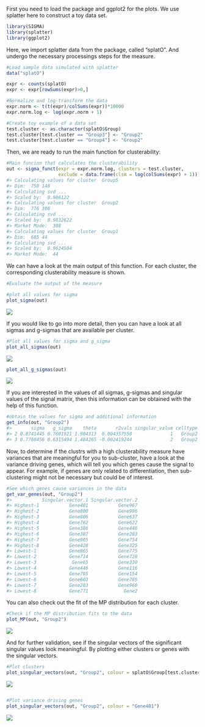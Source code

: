 First you need to load the package and ggplot2 for the plots. We use
splatter here to construct a toy data set.

``` r
library(SIGMA)
library(splatter)
library(ggplot2)
```

Here, we import splatter data from the package, called “splatO”. And
undergo the necessary processings steps for the measure.

``` r
#Load sample data simulated with splatter
data("splatO")

expr <- counts(splatO)
expr <- expr[rowSums(expr)>0,]

#Normalize and log-transform the data
expr.norm <- t(t(expr)/colSums(expr))*10000
expr.norm.log <- log(expr.norm + 1)

#Create toy example of a data set
test.cluster <- as.character(splatO$Group)
test.cluster[test.cluster == "Group3"] <- "Group2"
test.cluster[test.cluster == "Group4"] <- "Group2"
```

Then, we are ready to run the main function for clusterability:

``` r
#Main funcion that calculates the clusterability
out <- sigma_funct(expr = expr.norm.log, clusters = test.cluster, 
                   exclude = data.frame(clsm = log(colSums(expr) + 1)))
#> Calculating values for cluster  Group5 
#> Dim:  750 148 
#> Calculating svd ... 
#> Scaled by:  0.986122 
#> Calculating values for cluster  Group2 
#> Dim:  776 308 
#> Calculating svd ... 
#> Scaled by:  0.9832622 
#> Market Mode:  308 
#> Calculating values for cluster  Group1 
#> Dim:  685 44 
#> Calculating svd ... 
#> Scaled by:  0.9624504 
#> Market Mode:  44
```

We can have a look at the main output of this function. For each
cluster, the corresponding clusterability measure is shown.

``` r
#Evaluate the output of the measure

#plot all values for sigma
plot_sigma(out)
```

<img src="Guide_to_sigma_files/figure-markdown_github/unnamed-chunk-4-1.png" style="display: block; margin: auto;" />

If you would like to go into more detail, then you can have a look at
all sigmas and g-sigmas that are available per cluster.

``` r
#Plot all values for sigma and g_sigma
plot_all_sigmas(out)
```

<img src="Guide_to_sigma_files/figure-markdown_github/unnamed-chunk-5-1.png" style="display: block; margin: auto;" />

``` r
plot_all_g_sigmas(out)
```

<img src="Guide_to_sigma_files/figure-markdown_github/unnamed-chunk-5-2.png" style="display: block; margin: auto;" />

If you are interested in the values of all sigmas, g-sigmas and singular
values of the signal matrix, then this information can be obtained with
the help of this function.

``` r
#obtain the values for sigma and additional information
get_info(out, "Group2")
#>       sigma   g_sigma    theta       r2vals singular_value celltype
#> 2 0.8741445 0.7601921 1.904313  0.004357550              1   Group2
#> 3 0.7780456 0.6315494 1.484265 -0.002419244              2   Group2
```

Now, to determine if the clustrs with a high clusterability measure have
variances that are meaningful for you to sub-cluster, have a look at the
variance driving genes, which will tell you which genes cause the signal
to appear. For example, if genes are only related to differentiation,
then sub-clustering might not be necessary but could be of interest.

``` r
#See which genes cause variances in the data
get_var_genes(out, "Group2")
#>           Singular.vector.1 Singular.vector.2
#> Highest-1           Gene401           Gene967
#> Highest-2           Gene800           Gene996
#> Highest-3           Gene806           Gene637
#> Highest-4           Gene762           Gene622
#> Highest-5           Gene386           Gene446
#> Highest-6           Gene387           Gene203
#> Highest-7           Gene905           Gene754
#> Highest-8           Gene428           Gene325
#> Lowest-1            Gene865           Gene775
#> Lowest-2            Gene714           Gene728
#> Lowest-3             Gene65           Gene330
#> Lowest-4            Gene446           Gene116
#> Lowest-5            Gene785           Gene154
#> Lowest-6            Gene603           Gene785
#> Lowest-7            Gene203           Gene960
#> Lowest-8            Gene771             Gene2
```

You can also check out the fit of the MP distribution for each cluster.

``` r
#Check if the MP distribution fits to the data
plot_MP(out, "Group2")
```

<img src="Guide_to_sigma_files/figure-markdown_github/unnamed-chunk-8-1.png" style="display: block; margin: auto;" />

And for further validation, see if the singular vectors of the
significant singular values look meaningful. By plotting either clusters
or genes with the singular vectors.

``` r
#Plot clusters
plot_singular_vectors(out, "Group2", colour = splatO$Group[test.cluster == "Group2"])
```

<img src="Guide_to_sigma_files/figure-markdown_github/unnamed-chunk-9-1.png" style="display: block; margin: auto;" />

``` r

#Plot variance driving genes
plot_singular_vectors(out, "Group2", colour = "Gene401")
```

<img src="Guide_to_sigma_files/figure-markdown_github/unnamed-chunk-9-2.png" style="display: block; margin: auto;" />
